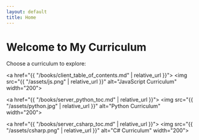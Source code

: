 ```yaml
---
layout: default
title: Home
---
```


# Welcome to My Curriculum

Choose a curriculum to explore:

<a href="{{ "/books/client_table_of_contents.md" | relative_url }}">
  <img src="{{ "/assets/js.png" | relative_url }}" alt="JavaScript Curriculum" width="200">
</a>

<a href="{{ "/books/server_python_toc.md" | relative_url }}">
  <img src="{{ "/assets/python.jpg" | relative_url }}" alt="Python Curriculum" width="200">
</a>

<a href="{{ "/books/server_csharp_toc.md" | relative_url }}">
  <img src="{{ "/assets/csharp.png" | relative_url }}" alt="C# Curriculum" width="200">
</a>

